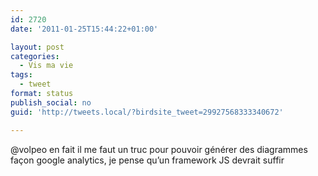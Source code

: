 ```yaml
---
id: 2720
date: '2011-01-25T15:44:22+01:00'

layout: post
categories:
  - Vis ma vie
tags:
  - tweet
format: status
publish_social: no
guid: 'http://tweets.local/?birdsite_tweet=29927568333340672'

---
```


@volpeo en fait il me faut un truc pour pouvoir générer des diagrammes façon google analytics, je pense qu’un framework JS devrait suffir